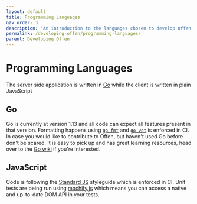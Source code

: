```yaml
---
layout: default
title: Programming Languages
nav_order: 3
description: "An introduction to the languages chosen to develop Offen."
permalink: /developing-offen/programming-languages/
parent: Developing Offen
---
```


# Programming Languages

The server side application is written in [Go][golang] while the client is written in plain JavaScript

[golang]: https://golang.org

## Go

Go is currently at version 1.13 and all code can expect all features present in that version. Formatting happens using [`go fmt`][fmt] and [`go vet`][vet] is enforced in CI. In case you would like to contribute to Offen, but haven't used Go before don't be scared. It is easy to pick up and has great learning resources, head over to the [Go wiki][wiki] if you're interested.

[fmt]: https://blog.golang.org/go-fmt-your-code
[vet]: https://golang.org/cmd/vet/
[wiki]: https://github.com/golang/go/wiki

## JavaScript

Code is following the [Standard JS][standard] styleguide which is enforced in CI. Unit tests are being run using [mochify.js][mochify] which means you can access a native and up-to-date DOM API in your tests.

[babel]: https://babeljs.io/
[standard]: https://standardjs.com/
[mochify]: https://github.com/mantoni/mochify.js
[nanohtml]: https://github.com/choojs/nanohtml

